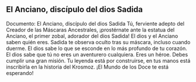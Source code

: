 ## El Anciano, discípulo del dios Sadida
Documento: El Anciano, discípulo del dios Sadida
Tú, ferviente adepto del Creador de las Máscaras Ancestrales, ¡prostérnate ante la estatua del Anciano, el primer zobal, adorador del dios Sadida!
El dios y el Anciano saben quién eres. Sadida te observa oculto tras su máscara, incluso cuando duerme.
El dios sabe lo que se esconde en lo más profundo de tu corazón.
El dios sabe que tú no eres un aventurero cualquiera. Eres un héroe. Debes cumplir una gran misión.
Tu leyenda está por construirse, en tus manos está inscribirla en la historia del Krosmoz.
¡El Mundo de los Doce te está esperando!
